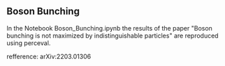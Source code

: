 ## Boson Bunching

In the Notebook Boson_Bunching.ipynb the results of the paper "Boson bunching is not maximized by indistinguishable particles" are reproduced using perceval.

refference: arXiv:2203.01306
